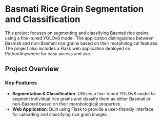 # Basmati Rice Grain Segmentation and Classification

This project focuses on segmenting and classifying Basmati rice grains using a fine-tuned YOLOv8 model. The application distinguishes between Basmati and non-Basmati rice grains based on their morphological features. The project also includes a Flask web application deployed on PythonAnywhere for easy access and use.

## Project Overview

### Key Features
- **Segmentation & Classification**: Utilizes a fine-tuned YOLOv8 model to segment individual rice grains and classify them as either Basmati or non-Basmati based on their morphological properties.
- **Web Application**: Built using Flask to provide a user-friendly interface for uploading and classifying rice grain images.

